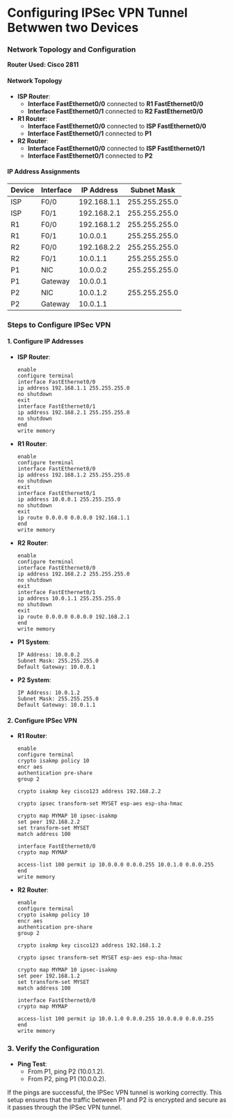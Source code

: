 # Configuring IPSec VPN Tunnel Betwwen two Devices

### Network Topology and Configuration

**Router Used: Cisco 2811**

#### Network Topology
- **ISP Router**: 
  - **Interface FastEthernet0/0** connected to **R1 FastEthernet0/0**
  - **Interface FastEthernet0/1** connected to **R2 FastEthernet0/0**
- **R1 Router**: 
  - **Interface FastEthernet0/0** connected to **ISP FastEthernet0/0**
  - **Interface FastEthernet0/1** connected to **P1**
- **R2 Router**: 
  - **Interface FastEthernet0/0** connected to **ISP FastEthernet0/1**
  - **Interface FastEthernet0/1** connected to **P2**

#### IP Address Assignments
| Device | Interface | IP Address         | Subnet Mask       |
|--------|------------|--------------------|-------------------|
| ISP    | F0/0       | 192.168.1.1        | 255.255.255.0     |
| ISP    | F0/1       | 192.168.2.1        | 255.255.255.0     |
| R1     | F0/0       | 192.168.1.2        | 255.255.255.0     |
| R1     | F0/1       | 10.0.0.1           | 255.255.255.0     |
| R2     | F0/0       | 192.168.2.2        | 255.255.255.0     |
| R2     | F0/1       | 10.0.1.1           | 255.255.255.0     |
| P1     | NIC        | 10.0.0.2           | 255.255.255.0     |
| P1     | Gateway    | 10.0.0.1           |                   |
| P2     | NIC        | 10.0.1.2           | 255.255.255.0     |
| P2     | Gateway    | 10.0.1.1           |                   |

### Steps to Configure IPSec VPN

#### 1. Configure IP Addresses

- **ISP Router**:
  ```plaintext
  enable
  configure terminal
  interface FastEthernet0/0
  ip address 192.168.1.1 255.255.255.0
  no shutdown
  exit
  interface FastEthernet0/1
  ip address 192.168.2.1 255.255.255.0
  no shutdown
  end
  write memory
  ```

- **R1 Router**:
  ```plaintext
  enable
  configure terminal
  interface FastEthernet0/0
  ip address 192.168.1.2 255.255.255.0
  no shutdown
  exit
  interface FastEthernet0/1
  ip address 10.0.0.1 255.255.255.0
  no shutdown
  exit
  ip route 0.0.0.0 0.0.0.0 192.168.1.1
  end
  write memory
  ```

- **R2 Router**:
  ```plaintext
  enable
  configure terminal
  interface FastEthernet0/0
  ip address 192.168.2.2 255.255.255.0
  no shutdown
  exit
  interface FastEthernet0/1
  ip address 10.0.1.1 255.255.255.0
  no shutdown
  exit
  ip route 0.0.0.0 0.0.0.0 192.168.2.1
  end
  write memory
  ```

- **P1 System**:
  ```plaintext
  IP Address: 10.0.0.2
  Subnet Mask: 255.255.255.0
  Default Gateway: 10.0.0.1
  ```

- **P2 System**:
  ```plaintext
  IP Address: 10.0.1.2
  Subnet Mask: 255.255.255.0
  Default Gateway: 10.0.1.1
  ```

#### 2. Configure IPSec VPN

- **R1 Router**:
  ```plaintext
  enable
  configure terminal
  crypto isakmp policy 10
  encr aes
  authentication pre-share
  group 2

  crypto isakmp key cisco123 address 192.168.2.2

  crypto ipsec transform-set MYSET esp-aes esp-sha-hmac

  crypto map MYMAP 10 ipsec-isakmp
  set peer 192.168.2.2
  set transform-set MYSET
  match address 100

  interface FastEthernet0/0
  crypto map MYMAP

  access-list 100 permit ip 10.0.0.0 0.0.0.255 10.0.1.0 0.0.0.255
  end
  write memory
  ```

- **R2 Router**:
  ```plaintext
  enable
  configure terminal
  crypto isakmp policy 10
  encr aes
  authentication pre-share
  group 2

  crypto isakmp key cisco123 address 192.168.1.2

  crypto ipsec transform-set MYSET esp-aes esp-sha-hmac

  crypto map MYMAP 10 ipsec-isakmp
  set peer 192.168.1.2
  set transform-set MYSET
  match address 100

  interface FastEthernet0/0
  crypto map MYMAP

  access-list 100 permit ip 10.0.1.0 0.0.0.255 10.0.0.0 0.0.0.255
  end
  write memory
  ```

### 3. Verify the Configuration
- **Ping Test**:
  - From P1, ping P2 (10.0.1.2).
  - From P2, ping P1 (10.0.0.2).

If the pings are successful, the IPSec VPN tunnel is working correctly. This setup ensures that the traffic between P1 and P2 is encrypted and secure as it passes through the IPSec VPN tunnel.
